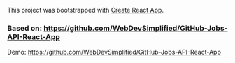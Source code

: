 This project was bootstrapped with [Create React App](https://github.com/facebook/create-react-app).
### Based on: https://github.com/WebDevSimplified/GitHub-Jobs-API-React-App

Demo: https://github.com/WebDevSimplified/GitHub-Jobs-API-React-App
